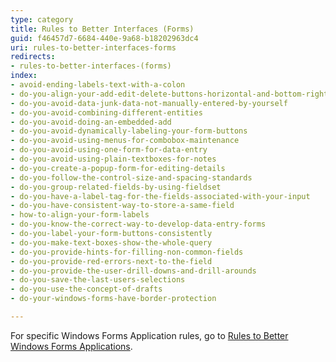 ```yaml
---
type: category
title: Rules to Better Interfaces (Forms)
guid: f46457d7-6684-440e-9a68-b18202963dc4
uri: rules-to-better-interfaces-forms
redirects:
- rules-to-better-interfaces-(forms)
index:
- avoid-ending-labels-text-with-a-colon
- do-you-align-your-add-edit-delete-buttons-horizontal-and-bottom-right
- do-you-avoid-data-junk-data-not-manually-entered-by-yourself
- do-you-avoid-combining-different-entities
- do-you-avoid-doing-an-embedded-add
- do-you-avoid-dynamically-labeling-your-form-buttons
- do-you-avoid-using-menus-for-combobox-maintenance
- do-you-avoid-using-one-form-for-data-entry
- do-you-avoid-using-plain-textboxes-for-notes
- do-you-create-a-popup-form-for-editing-details
- do-you-follow-the-control-size-and-spacing-standards
- do-you-group-related-fields-by-using-fieldset
- do-you-have-a-label-tag-for-the-fields-associated-with-your-input
- do-you-have-consistent-way-to-store-a-same-field
- how-to-align-your-form-labels
- do-you-know-the-correct-way-to-develop-data-entry-forms
- do-you-label-your-form-buttons-consistently
- do-you-make-text-boxes-show-the-whole-query
- do-you-provide-hints-for-filling-non-common-fields
- do-you-provide-red-errors-next-to-the-field
- do-you-provide-the-user-drill-downs-and-drill-arounds
- do-you-save-the-last-users-selections
- do-you-use-the-concept-of-drafts
- do-your-windows-forms-have-border-protection

---
```

For specific Windows Forms Application rules, go to [Rules to Better Windows Forms Applications](/rules-to-better-windows-forms).


